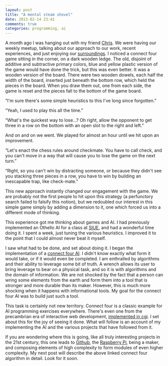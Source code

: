 ```yaml
---
layout: post
title: "A mental steam shovel"
date: 2013-02-14 23:41
comments: true
categories: programming, ai
---
```


A month ago I was hanging out with my friend [Chris][0]. We were having our weekly meetup, talking about our approach to our work, recent experiences, and just enjoying our [surroundings][1]. I noticed a connect four game sitting in the corner, on a dark wooden ledge. The old, disjoint of additive and subtractive primary colors, blue and yellow plastic version of the game would have done the trick, but this was even better. It was a wooden version of the board. There were two wooden dowels, each half the width of the board, inserted just beneath the bottom row, which held the pieces in the board. When you draw them out, one from each side, the game is reset and the pieces fall to the bottom of the game board.

“I'm sure there's some simple heuristics to this I've long since forgotten.”

<!-- more -->

“Yeah, I used to play this all the time.”

“What's the quickest way to lose...? Oh right, allow the opponent to get three in a row on the bottom with an open slot to the right and left.”

And on and on we went. We played for almost an hour until we hit upon an improvement. 

“Let's enact the chess rules around checkmate. You have to call check, and you can't move in a way that will cause you to lose the game on the next turn.”

“Right, so you can't win by distracting someone, or because they didn't see you stacking three pieces in a row, you have to win by building an inescapable trap, like check-mate." 

This new approach instantly changed our engagement with the game. We are probably not the first people to hit upon this strategy (a perfunctory search failed to falsify this notion), but we redoubled our interest in this simple game simply by adding a dimension to it, one which forced us into a different mode of thinking.

This experience got me thinking about games and AI. I had previously implemented an Othello AI for a class at [SIUE][2], and had a wonderful time doing it. I spent a week, just tuning the various heuristics.  I improved it to the point that I could almost never beat it myself.

I saw what had to be done, and set about doing it. I began the implementation of a [connect four AI][3]. I didn't know exactly what form it would take, or if it would even be completed. I am enthralled by algorithms and their ability to leverage some bit of truth. A wrench allows its user to bring leverage to bear on a physical task, and so it is with algorithms and the domain of information. We are not shocked by the fact that a person can wring some elements from the earth and form them into a tool that is stronger and more durable than its maker. However, this is much more shocking when it happens with informational tools. My goal for the connect four AI was to build just such a tool. 

This task is certainly not new territory. Connect four is a classic example for AI programming exercises everywhere. There's even one from the precambrian era of interactive web development, [implemented in cgi][4]. I set about this for the joy of seeing it done. What will follow is an account of my implementing the AI and the various projects that have followed from it.

If you are wondering where this is going, like all truly interesting projects in the 21st century, this one leads to [Github][3], the [Raspberry Pi][5], being a maker, and composing elements of high complexity to form modules of even higher complexity. My next post will describe the above linked connect four algorithm in detail. Look for it soon.

[0]: http://excid3.com "excid3.com"
[1]: http://www.thecivillifebrewingcompany.com/TheCivilLife/Welcome.html "civil life brewing company"
[2]: http://www.cs.siue.edu/ "cs.siue.edu"
[3]: https://github.com/arrogantrobot/connect_four "connect four github repo"
[4]: http://www.pomakis.com/c4/online/c4.cgi "n in a row"
[5]: http://www.raspberrypi.org/ "raspberry pi"
